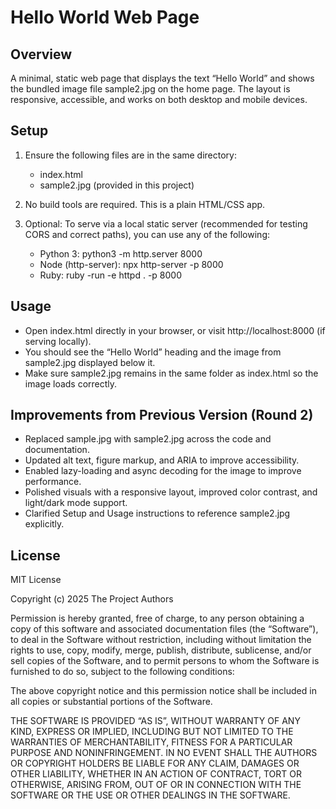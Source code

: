 # Hello World Web Page

## Overview
A minimal, static web page that displays the text “Hello World” and shows the bundled image file sample2.jpg on the home page. The layout is responsive, accessible, and works on both desktop and mobile devices.

## Setup
1. Ensure the following files are in the same directory:
   - index.html
   - sample2.jpg (provided in this project)

2. No build tools are required. This is a plain HTML/CSS app.

3. Optional: To serve via a local static server (recommended for testing CORS and correct paths), you can use any of the following:
   - Python 3: python3 -m http.server 8000
   - Node (http-server): npx http-server -p 8000
   - Ruby: ruby -run -e httpd . -p 8000

## Usage
- Open index.html directly in your browser, or visit http://localhost:8000 (if serving locally).
- You should see the “Hello World” heading and the image from sample2.jpg displayed below it.
- Make sure sample2.jpg remains in the same folder as index.html so the image loads correctly.

## Improvements from Previous Version (Round 2)
- Replaced sample.jpg with sample2.jpg across the code and documentation.
- Updated alt text, figure markup, and ARIA to improve accessibility.
- Enabled lazy-loading and async decoding for the image to improve performance.
- Polished visuals with a responsive layout, improved color contrast, and light/dark mode support.
- Clarified Setup and Usage instructions to reference sample2.jpg explicitly.

## License
MIT License

Copyright (c) 2025 The Project Authors

Permission is hereby granted, free of charge, to any person obtaining a copy
of this software and associated documentation files (the “Software”), to deal
in the Software without restriction, including without limitation the rights
to use, copy, modify, merge, publish, distribute, sublicense, and/or sell
copies of the Software, and to permit persons to whom the Software is
furnished to do so, subject to the following conditions:

The above copyright notice and this permission notice shall be included in
all copies or substantial portions of the Software.

THE SOFTWARE IS PROVIDED “AS IS”, WITHOUT WARRANTY OF ANY KIND, EXPRESS OR
IMPLIED, INCLUDING BUT NOT LIMITED TO THE WARRANTIES OF MERCHANTABILITY,
FITNESS FOR A PARTICULAR PURPOSE AND NONINFRINGEMENT. IN NO EVENT SHALL THE
AUTHORS OR COPYRIGHT HOLDERS BE LIABLE FOR ANY CLAIM, DAMAGES OR OTHER
LIABILITY, WHETHER IN AN ACTION OF CONTRACT, TORT OR OTHERWISE, ARISING FROM,
OUT OF OR IN CONNECTION WITH THE SOFTWARE OR THE USE OR OTHER DEALINGS IN
THE SOFTWARE.